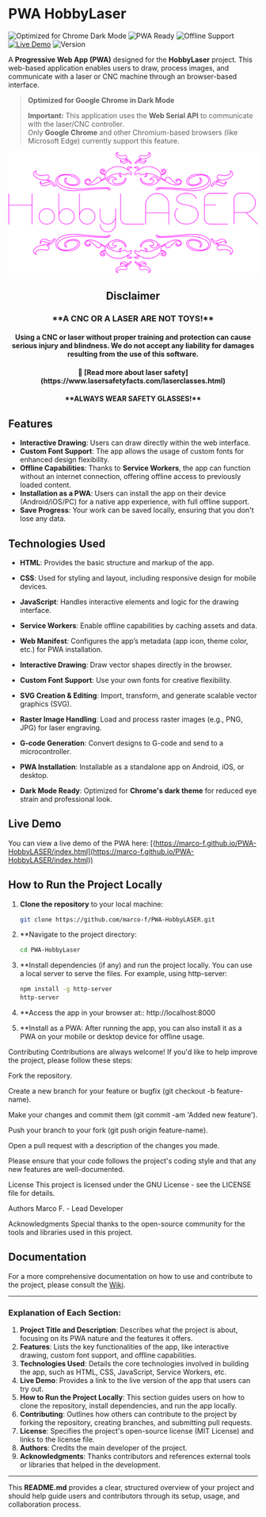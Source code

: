 # PWA HobbyLaser

![Optimized for Chrome Dark Mode](https://img.shields.io/badge/optimized%20for-Chrome%20Dark%20Mode-black?logo=googlechrome&logoColor=white&style=flat-square)
![PWA Ready](https://img.shields.io/badge/PWA-ready-green?logo=googlechrome&logoColor=white&style=flat-square)
![Offline Support](https://img.shields.io/badge/offline-support-blue?style=flat-square)
[![Live Demo](https://img.shields.io/badge/demo-online-brightgreen?style=flat-square&logo=github)](https://marco-f.github.io/PWA-HobbyLASER/)
![Version](https://img.shields.io/badge/version-1.0.0-informational?style=flat-square)


A **Progressive Web App (PWA)** designed for the **HobbyLaser** project. This web-based application enables users to draw, process images, and communicate with a laser or CNC machine through an browser-based interface.  
> **Optimized for Google Chrome in Dark Mode** 
> 
> **Important:** This application uses the **Web Serial API** to communicate with the laser/CNC controller.  
> Only **Google Chrome** and other Chromium-based browsers (like Microsoft Edge) currently support this feature.  
> 

![logo](IMG/anim.svg)

<h2 align="center">Disclaimer</h2>
<h3 align="center" color="red">**A CNC OR A LASER ARE NOT TOYS!** </h3> 
<h4 align="center"> Using a CNC or laser without proper training and protection can cause serious injury and blindness. We do not accept any liability for damages resulting from the use of this software.</h4> 
<h4 align="center"> 🔗 [Read more about laser safety](https://www.lasersafetyfacts.com/laserclasses.html) </h4>  
<h4 align="center"> **ALWAYS WEAR SAFETY GLASSES!** </h4> 

## Features

- **Interactive Drawing**: Users can draw directly within the web interface.
- **Custom Font Support**: The app allows the usage of custom fonts for enhanced design flexibility.
- **Offline Capabilities**: Thanks to **Service Workers**, the app can function without an internet connection, offering offline access to previously loaded content.
- **Installation as a PWA**: Users can install the app on their device (Android/iOS/PC) for a native app experience, with full offline support.
- **Save Progress**: Your work can be saved locally, ensuring that you don't lose any data.

## Technologies Used

- **HTML**: Provides the basic structure and markup of the app.
- **CSS**: Used for styling and layout, including responsive design for mobile devices.
- **JavaScript**: Handles interactive elements and logic for the drawing interface.
- **Service Workers**: Enable offline capabilities by caching assets and data.
- **Web Manifest**: Configures the app’s metadata (app icon, theme color, etc.) for PWA installation.

- **Interactive Drawing**: Draw vector shapes directly in the browser.
- **Custom Font Support**: Use your own fonts for creative flexibility.
- **SVG Creation & Editing**: Import, transform, and generate scalable vector graphics (SVG).
- **Raster Image Handling**: Load and process raster images (e.g., PNG, JPG) for laser engraving.
- **G-code Generation**: Convert designs to G-code and send to a microcontroller.
- **PWA Installation**: Installable as a standalone app on Android, iOS, or desktop.
- **Dark Mode Ready**: Optimized for **Chrome's dark theme** for reduced eye strain and professional look.


## Live Demo

You can view a live demo of the PWA here:
[(https://marco-f.github.io/PWA-HobbyLASER/index.html](https://marco-f.github.io/PWA-HobbyLASER/index.html))

## How to Run the Project Locally

1. **Clone the repository** to your local machine:
   ```bash
   git clone https://github.com/marco-f/PWA-HobbyLASER.git
   ```
2. **Navigate to the project directory:
   ```bash
   cd PWA-HobbyLaser
   ```
3. **Install dependencies (if any) and run the project locally. You can use a local server to serve the files. For example, using http-server:
   ```bash
   npm install -g http-server
   http-server
   ```
4. **Access the app in your browser at::
   http://localhost:8000

5. **Install as a PWA: After running the app, you can also install it as a PWA on your mobile or desktop device for offline usage.

Contributing
Contributions are always welcome! If you'd like to help improve the project, please follow these steps:

Fork the repository.

Create a new branch for your feature or bugfix (git checkout -b feature-name).

Make your changes and commit them (git commit -am 'Added new feature').

Push your branch to your fork (git push origin feature-name).

Open a pull request with a description of the changes you made.

Please ensure that your code follows the project's coding style and that any new features are well-documented.

License
This project is licensed under the GNU License - see the LICENSE file for details.

Authors
Marco F. - Lead Developer

Acknowledgments
Special thanks to the open-source community for the tools and libraries used in this project.

## Documentation
For a more comprehensive documentation on how to use and contribute to the project, please consult the [Wiki](https://github.com/marco-f/PWA-HobbyLASER/wiki).

---

### **Explanation of Each Section**:

1. **Project Title and Description**: Describes what the project is about, focusing on its PWA nature and the features it offers.
2. **Features**: Lists the key functionalities of the app, like interactive drawing, custom font support, and offline capabilities.
3. **Technologies Used**: Details the core technologies involved in building the app, such as HTML, CSS, JavaScript, Service Workers, etc.
4. **Live Demo**: Provides a link to the live version of the app that users can try out.
5. **How to Run the Project Locally**: This section guides users on how to clone the repository, install dependencies, and run the app locally.
6. **Contributing**: Outlines how others can contribute to the project by forking the repository, creating branches, and submitting pull requests.
7. **License**: Specifies the project's open-source license (MIT License) and links to the license file.
8. **Authors**: Credits the main developer of the project.
9. **Acknowledgments**: Thanks contributors and references external tools or libraries that helped in the development.

---

This **README.md** provides a clear, structured overview of your project and should help guide users and contributors through its setup, usage, and collaboration process.

